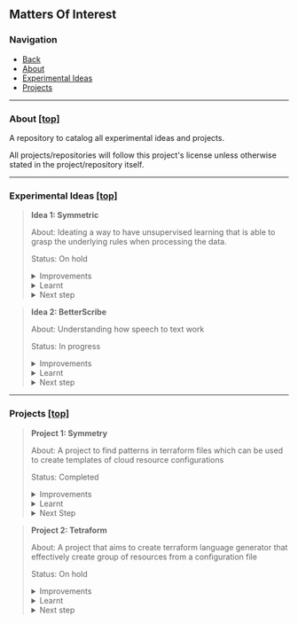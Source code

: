 ## Matters Of Interest

### Navigation

- [Back](https://github.com/xiang-lim)
- [About](#about-top)
- [Experimental Ideas](#experimental-ideas-top)
- [Projects](#projects-top)

---

### About [[top]](#matters-of-interest)

A repository to catalog all experimental ideas and projects.

All projects/repositories will follow this project's license unless otherwise
stated in the project/repository itself.

---

### Experimental Ideas [[top]](#matters-of-interest)

<blockquote>

**Idea 1: Symmetric**

About:
Ideating a way to have unsupervised learning that is able to grasp the underlying rules when processing the data.

Status: On hold
<details>
<summary>Improvements</summary>

</details>
<details>
<summary>Learnt</summary>

</details>
<details>
<summary>Next step</summary>

</details>
</blockquote>

<blockquote>

**Idea 2: BetterScribe**

About:
Understanding how speech to text work

Status: In progress
<details>
<summary>Improvements</summary>

</details>
<details>
<summary>Learnt</summary>

</details>
<details>
<summary>Next step</summary>

</details>
</blockquote>

---

### Projects [[top]](#matters-of-interest)

<blockquote>

**Project 1: Symmetry**

About:
A project to find patterns in terraform files which can be used to create templates of cloud resource configurations

Status:
Completed

<details>
<summary>Improvements</summary> <blockquote>
<details>
<summary>Overall</summary>

- A naive approach to tackle code clustering patterns.
- Bad design to persist data

</details>
<details>
<summary>Data pre-processing section</summary>

**Problem:**

<blockquote>

Using Regex

- to handle the splitting of code block
- to remove tags
- to remove source field and having to manually map to AWS resources

</blockquote>

**Reason for improvements:**

<blockquote>
Having to manually set up the pre-processing to parse a data in specific ways so that the clusters of code can be determined
</blockquote>

</details>
<details><summary>Data Processing and Machine Learning section</summary>

**Problem:**

<blockquote>

Machine Learning Model

- Heavily relies on data to be cleansed and processed
- Unable to differentiate that certain fields are meant to be dissimilar

Data provided

- Transform code of blocks into numpy array by determining the sequences of code blocks that match

</blockquote>

**Reason for improvements:**

<blockquote>

Data has been reduced to an array of numbers without weight (importance) and context.
Certain blocks of code have the same configurations but referenced arns/endpoints might be different.

Another issue is that some code blocks are fields that references other resources.
This becomes a limitation as `Symmetry` cannot determine the template for such resources.
</blockquote>

</details>
</blockquote></details>

<details><summary>Learnt</summary><blockquote>

- Able to cleanse and segment code blocks
- Utilise TF-IDF and Sequence Matcher
- Able to parse code blocks into numpy array
- Visualize clusters using scipy
- Automate calculation of elbow method to optimize KMeans Cluster
- Label similar clusters of code blocks

</blockquote>

</details>

<details><summary>Next Step</summary><blockquote>

Experimental Idea `Symmetric`:

Ideate a way to have unsupervised learning that is able to grasp the underlying rules when processing the data.

Project `Tetraform`:

Create terraform language generator to effectively create group of resources from a configuration file
</blockquote>
</details>
</blockquote>

<blockquote>

**Project 2: Tetraform**

About:
A project that aims to create terraform language generator that effectively create group of resources from a
configuration file

Status: On hold
<details>
<summary>Improvements</summary>

</details>
<details>
<summary>Learnt</summary>

</details>
<details>
<summary>Next step</summary>

</details>
</blockquote>